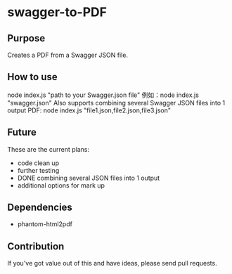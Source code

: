 # swagger-to-PDF
## Purpose
Creates a PDF from a Swagger JSON file.

## How to use
node index.js "path to your Swagger.json file"
例如：node index.js "swagger.json"
Also supports combining several Swagger JSON files into 1 output PDF:
node index.js "file1.json,file2.json,file3.json"

## Future
These are the current plans:
* code clean up 
* further testing 
* DONE combining several JSON files into 1 output 
* additional options for mark up

## Dependencies
* phantom-html2pdf

## Contribution
If you've got value out of this and have ideas, please send pull requests.

